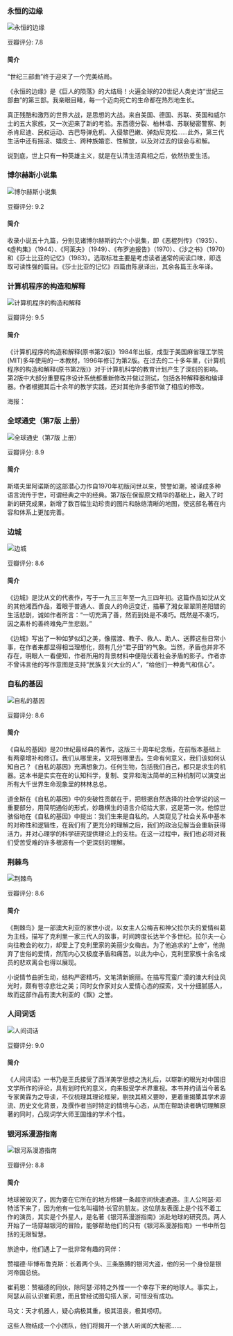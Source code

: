 

### 永恒的边缘

![永恒的边缘](https://img1.doubanio.com/view/subject/l/public/s29442128.jpg)

豆瓣评分: 7.8

#### 简介

“世纪三部曲”终于迎来了一个完美结局。

《永恒的边缘》是《巨人的陨落》的大结局！火遍全球的20世纪人类史诗“世纪三部曲”的第三部。我亲眼目睹，每一个迈向死亡的生命都在热烈地生长。

真正残酷和激烈的世界大战，是思想的大战。来自美国、德国、苏联、英国和威尔士的五大家族，又一次迎来了新的考验。东西德分裂、柏林墙、苏联秘密警察、刺杀肯尼迪、民权运动、古巴导弹危机、入侵黎巴嫩、弹劾尼克松……此外，第三代生活中还有摇滚、嬉皮士、跨种族婚恋、性解放，以及对过去的误会与和解。

说到底，世上只有一种英雄主义，就是在认清生活真相之后，依然热爱生活。



### 博尔赫斯小说集

![博尔赫斯小说集](https://img3.doubanio.com/view/subject/l/public/s1466762.jpg)

豆瓣评分: 9.2

#### 简介

收录小说五十九篇，分别见诸博尔赫斯的六个小说集，即《恶棍列传》（1935）、《虚构集》（1944）、《阿莱夫》（1949）、《布罗迪报告》（1970）、《沙之书》（1970）和《莎士比亚的记忆》（1983）。选取标准主要是考虑读者通常的阅读口味，即选取可读性强的篇目。《莎士比亚的记忆》四篇由陈泉译出，其余各篇王永年译。



### 计算机程序的构造和解释

![计算机程序的构造和解释](https://img3.doubanio.com/view/subject/l/public/s1113106.jpg)

豆瓣评分: 9.5

#### 简介

《计算机程序的构造和解释(原书第2版)》1984年出版，成型于美国麻省理工学院(MIT)多年使用的一本教材，1996年修订为第2版。在过去的二十多年里，《计算机程序的构造和解释(原书第2版)》对于计算机科学的教育计划产生了深刻的影响。第2版中大部分重要程序设计系统都重新修改并做过测试，包括各种解释器和编译器。作者根据其后十余年的教学实践，还对其他许多细节做了相应的修改。



海报：



### 全球通史（第7版 上册）

![全球通史（第7版 上册）](https://img3.doubanio.com/view/subject/l/public/s9985895.jpg)

豆瓣评分: 8.9

#### 简介

斯塔夫里阿诺斯的这部潜心力作自1970年初版问世以来，赞誉如潮，被译成多种语言流传于世，可谓经典之中的经典。第7版在保留原文精华的基础上，融入了时新的研究成果，新增了数百幅生动珍贵的图片和脉络清晰的地图，使这部名著在内容和体系上更加完善。



### 边城

![边城](https://img1.doubanio.com/view/subject/l/public/s1595557.jpg)

豆瓣评分: 8.6

#### 简介

《边城》是沈从文的代表作，写于一九三三年至一九三四年初。这篇作品如沈从文的其他湘西作品，着眼于普通人、善良人的命运变迁，描摹了湘女翠翠阴差阳错的生活悲剧，诚如作者所言：“一切充满了善，然而到处是不凑巧。既然是不凑巧，因之素朴的善终难免产生悲剧。”

《边城》写出了一种如梦似幻之美，像摆渡、教子、救人、助人、送葬这些日常小事，在作者来都显得相当理想化，颇有几分“君子田”的气象。当然，矛盾也并非不存在，明眼人一看便知，作者所用的背景材料中便隐伏着社会矛盾的影子。作者亦不曾讳言他的写作意图是支持“民族复兴大业的人”，“给他们一种勇气和信心”。



### 自私的基因

![自私的基因](https://img3.doubanio.com/view/subject/l/public/s11214645.jpg)

豆瓣评分: 8.6

#### 简介

《自私的基因》是20世纪最经典的著作，这版三十周年纪念版，在前版本基础上有两章增补和修订。我们从哪里来，又将到哪里去。生命有何意义，我们该如何认知自己？《自私的基因》充满想象力。任何生物，包括我们自己，都只是求生的机器。这本书是实实在在的认知科学，复制、变异和淘汰简单的三种机制可以演变出所有大千世界生命现象里的林林总总。

道金斯在《自私的基因》中的突破性贡献在于，把根据自然选择的社会学说的这一重要部分，用简明通俗的形式，妙趣横生的语言介绍给大家，这是第一次。他惊世骇俗地在《自私的基因》中提出：我们生来是自私的。人类窥见了社会关系中基本的对称性和逻辑性，在我们有了更充分的理解之后，我们的政治见解当会重新获得活力，并对心理学的科学研究提供理论上的支柱。在这一过程中，我们也必将对我们受苦受难的许多根源有一个更深刻的理解。



### 荆棘鸟

![荆棘鸟](https://img3.doubanio.com/view/subject/l/public/s2781615.jpg)

豆瓣评分: 8.6

#### 简介

《荆棘鸟》是一部澳大利亚的家世小说，以女主人公梅吉和神父拉尔夫的爱情纠葛为主线，描写了克利里一家三代人的故事，时间跨度长达半个多世纪。拉尔夫一心向往教会的权力，却爱上了克利里家的美丽少女梅吉。为了他追求的“上帝”，他抛弃了世俗的爱情，然而内心又极度矛盾和痛苦。以此为中心，克利里家族十余名成员的悲欢离合也得以展现。

小说情节曲折生动，结构严密精巧，文笔清新婉丽。在描写荒蛮广漠的澳大利业风光时，颇有苍凉悲壮之美；同时女作家对女人爱情心态的探索，又十分细腻感人，故而这部作品有澳大利亚的《飘》之誉。



### 人间词话

![人间词话](https://img1.doubanio.com/view/subject/l/public/s9130587.jpg)

豆瓣评分: 9.0

#### 简介

《人间词话》一书乃是王氏接受了西洋美学思想之洗礼后，以崭新的眼光对中国旧文学所作的评论，具有划时代的意义，向来极受学术界重视。本书并约请当今著名专家黄霖为之导读，不仅梳理其理论框架，剔抉其精义要眇，更着重揭橥其学术源流、历史文化背景，及撰作者当时特定的情境与心态，从而在帮助读者确切理解原著的同时，凸现词学大师王国维的学术个性。



### 银河系漫游指南

![银河系漫游指南](https://img3.doubanio.com/view/subject/l/public/s3696740.jpg)

豆瓣评分: 8.8

#### 简介

地球被毁灭了，因为要在它所在的地方修建一条超空间快速通道。主人公阿瑟·邓特活下来了，因为他有一位名叫福特·长官的朋友。这位朋友表面上是个找不着工作的演员，其实是个外星人，是名著《银河系漫游指南》派赴地球的研究员。两人开始了一场穿越银河的冒险，能够帮助他们的只有《银河系漫游指南》一书中所包括的无限智慧。

旅途中，他们遇上了一批非常有趣的同伴：

赞福德·毕博布鲁克斯：长着两个头、三条胳膊的银河大盗，他的另一个身份是银河帝国总统。

崔莉恩：赞福德的同伙，除阿瑟·邓特之外惟一一个幸存下来的地球人。事实上，阿瑟从前认识崔莉恩，而且曾经试图勾搭人家，可惜没有成功。

马文：天才机器人，疑心病极其重，极其沮丧，极其唠叨。

这些人物结成一个小团队，他们将揭开一个骇人听闻的大秘密……




